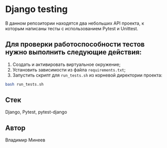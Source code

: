 # Django testing  
В данном репозитории находятся два небольших API проекта, к которым написаны тесты с использованием Pytest и Unittest.

## Для проверки работоспособности тестов нужно выполнить следующие действия:
1. Создать и активировать виртуальное окружение;
2. Установить зависимости из файла `requirements.txt`;
3. Запустить скрипт для `run_tests.sh` из корневой директории проекта:
```sh
bash run_tests.sh
```

## Стек
Django, Pytest, pytest-django

## Автор
Владимир Минеев
